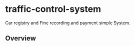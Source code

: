 # traffic-control-system
Car registry and Fine recording and payment simple System.
  
## Overview

